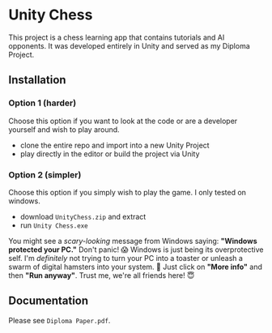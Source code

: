 # Unity Chess

This project is a chess learning app that contains tutorials and AI opponents. It was developed entirely in Unity and served as my Diploma Project.

## Installation

### Option 1 (harder)
Choose this option if you want to look at the code or are a developer yourself and wish to play around.
- clone the entire repo and import into a new Unity Project
- play directly in the editor or build the project via Unity

### Option 2 (simpler)
Choose this option if you simply wish to play the game. I only tested on windows.
- download `UnityChess.zip` and extract
- run `Unity Chess.exe`
  
You might see a *scary-looking* message from Windows saying: **"Windows protected your PC."**
Don't panic! 😱 Windows is just being its overprotective self. I'm *definitely* not trying to turn your PC into a toaster or unleash a swarm of digital hamsters into your system. 🐹
Just click on **"More info"** and then **"Run anyway"**. Trust me, we're all friends here! 😇
  

## Documentation
Please see `Diploma Paper.pdf`.

